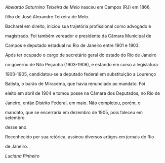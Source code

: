 

*Abelardo Saturnino Teixeira de Melo* nasceu em Campos (RJ) em 1866,

filho de José Alexandre Teixeira de Melo.



Bacharel em direito, iniciou sua trajetória profissional como advogado e

magistrado. Foi também vereador e presidente da Câmara Municipal de

Campos e deputado estadual no Rio de Janeiro entre 1901 e 1903.



Após ter ocupado o cargo de secretário geral do estado do Rio de Janeiro

no governo de Nilo Peçanha (1903-1906), e estando em curso a legislatura

1903-1905, candidatou-se a deputado federal em substituição a Lourenço

Batista, o barão de Miracema, que havia renunciado ao mandato. Foi

eleito em abril de 1904 e tomou posse na Câmara dos Deputados, no Rio de

Janeiro, então Distrito Federal, em maio. Não completou, porém, o

mandato, que se encerraria em dezembro de 1905, pois faleceu em setembro

desse ano.



Reconhecido por sua retórica, assinou diversos artigos em jornais do Rio

de Janeiro.



*Luciana Pinheiro*



